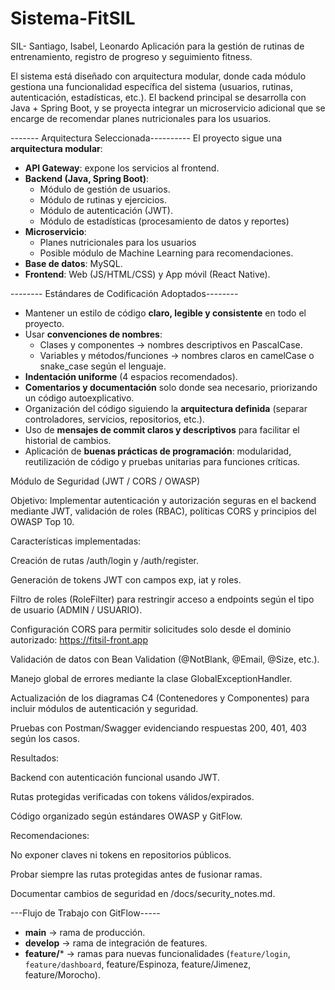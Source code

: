 # Sistema-FitSIL
SIL- Santiago, Isabel, Leonardo
Aplicación para la gestión de rutinas de entrenamiento, registro de progreso y seguimiento fitness.

El sistema está diseñado con arquitectura modular, donde cada módulo gestiona una funcionalidad específica del sistema (usuarios, rutinas, autenticación, estadísticas, etc.).
El backend principal se desarrolla con Java + Spring Boot, y se proyecta integrar un microservicio adicional que se encarge de recomendar planes nutricionales para los usuarios.

------- Arquitectura Seleccionada----------
El proyecto sigue una **arquitectura modular**:
- **API Gateway**: expone los servicios al frontend.
- **Backend (Java, Spring Boot)**:  
  - Módulo de gestión de usuarios.  
  - Módulo de rutinas y ejercicios.  
  - Módulo de autenticación (JWT).
  - Módulo de estadísticas (procesamiento de datos y reportes)
- **Microservicio**:  
  - Planes nutricionales para los usuarios 
  - Posible módulo de Machine Learning para recomendaciones.  
- **Base de datos**: MySQL.  
- **Frontend**: Web (JS/HTML/CSS) y App móvil (React Native).  

-------- Estándares de Codificación Adoptados--------

- Mantener un estilo de código **claro, legible y consistente** en todo el proyecto.  
- Usar **convenciones de nombres**:
  - Clases y componentes → nombres descriptivos en PascalCase.
  - Variables y métodos/funciones → nombres claros en camelCase o snake_case según el lenguaje.
- **Indentación uniforme** (4 espacios recomendados).  
- **Comentarios y documentación** solo donde sea necesario, priorizando un código autoexplicativo.  
- Organización del código siguiendo la **arquitectura definida** (separar controladores, servicios, repositorios, etc.).  
- Uso de **mensajes de commit claros y descriptivos** para facilitar el historial de cambios.  
- Aplicación de **buenas prácticas de programación**: modularidad, reutilización de código y pruebas unitarias para funciones críticas.

Módulo de Seguridad (JWT / CORS / OWASP)

Objetivo:
Implementar autenticación y autorización seguras en el backend mediante JWT, validación de roles (RBAC), políticas CORS y principios del OWASP Top 10.

Características implementadas:

Creación de rutas /auth/login y /auth/register.

Generación de tokens JWT con campos exp, iat y roles.

Filtro de roles (RoleFilter) para restringir acceso a endpoints según el tipo de usuario (ADMIN / USUARIO).

Configuración CORS para permitir solicitudes solo desde el dominio autorizado:
https://fitsil-front.app

Validación de datos con Bean Validation (@NotBlank, @Email, @Size, etc.).

Manejo global de errores mediante la clase GlobalExceptionHandler.

Actualización de los diagramas C4 (Contenedores y Componentes) para incluir módulos de autenticación y seguridad.

Pruebas con Postman/Swagger evidenciando respuestas 200, 401, 403 según los casos.

Resultados:

Backend con autenticación funcional usando JWT.

Rutas protegidas verificadas con tokens válidos/expirados.

Código organizado según estándares OWASP y GitFlow.

Recomendaciones:

No exponer claves ni tokens en repositorios públicos.

Probar siempre las rutas protegidas antes de fusionar ramas.

Documentar cambios de seguridad en /docs/security_notes.md.


---Flujo de Trabajo con GitFlow-----
- **main** → rama de producción.  
- **develop** → rama de integración de features.  
- **feature/*** → ramas para nuevas funcionalidades (`feature/login`, `feature/dashboard`, feature/Espinoza, feature/Jimenez, feature/Morocho).

